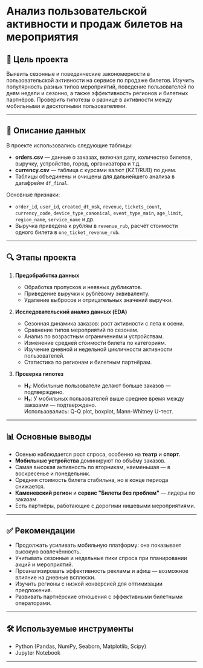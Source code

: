 # Анализ пользовательской активности и продаж билетов на мероприятия

## 📌 Цель проекта

Выявить сезонные и поведенческие закономерности в пользовательской активности на сервисе по продаже билетов. Изучить популярность разных типов мероприятий, поведение пользователей по дням недели и сезонно, а также эффективность регионов и билетных партнёров. Проверить гипотезы о разнице в активности между мобильными и десктопными пользователями.

---

## 📂 Описание данных

В проекте использовались следующие таблицы:

- **orders.csv** — данные о заказах, включая дату, количество билетов, выручку, устройство, город, организатора и т.д.
- **currency.csv** — таблица с курсами валют (KZT/RUB) по дням.
- Таблицы объединены и очищены для дальнейшего анализа в датафрейм `df_final`.

Основные признаки:
- `order_id`, `user_id`, `created_dt_msk`, `revenue`, `tickets_count`, `currency_code`, `device_type_canonical`, `event_type_main`, `age_limit`, `region_name`, `service_name` и др.
- Выручка приведена к рублям в `revenue_rub`, расчёт стоимости одного билета в `one_ticket_revenue_rub`.

---

## 🔍 Этапы проекта

1. **Предобработка данных**  
   - Обработка пропусков и неявных дубликатов.  
   - Приведение выручки к рублёвому эквиваленту.  
   - Удаление выбросов и отрицательных значений выручки.  

2. **Исследовательский анализ данных (EDA)**  
   - Сезонная динамика заказов: рост активности с лета к осени.  
   - Сравнение типов мероприятий по сезонам.  
   - Анализ по возрастным ограничениям и устройствам.  
   - Изменение средней стоимости билета по категориям.  
   - Изучение дневной и недельной цикличности активности пользователей.  
   - Статистика по регионам и билетным партнёрам.

3. **Проверка гипотез**  
   - **H₁**: Мобильные пользователи делают больше заказов — подтверждено.  
   - **H₂**: У мобильных пользователей выше среднее время между заказами — подтверждено.  
   Использовались: Q-Q plot, boxplot, Mann-Whitney U-тест.  

---

## 📊 Основные выводы

- Осенью наблюдается рост спроса, особенно на **театр** и **спорт**.
- **Мобильные устройства** доминируют по объёму заказов.
- Самая высокая активность по вторникам, наименьшая — в воскресенье и понедельник.
- Средняя стоимость билета стабильна, но в конце периода снижается.
- **Каменевский регион** и **сервис "Билеты без проблем"** — лидеры по заказам.
- Есть партнёры, работающие с дорогими нишевыми мероприятиями.

---

## ✅ Рекомендации

- Продолжать усиливать мобильную платформу: она показывает высокую вовлечённость.
- Учитывать сезонные и недельные пики спроса при планировании акций и мероприятий.
- Проанализировать эффективность рекламы и афиш — возможное влияние на дневные всплески.
- Изучить регионы с низкой конверсией для оптимизации предложения.
- Развивать партнёрские отношения с эффективными билетными операторами.

---

## 🛠️ Используемые инструменты

- Python (Pandas, NumPy, Seaborn, Matplotlib, Scipy)
- Jupyter Notebook

---



```python

```
